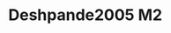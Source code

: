 <a name="material" />

# Deshpande2005 M2
<script type="application/ld+json">
  {
    "@context": "https://schema.org/",
    "@type": "ChemicalSubstance",
    "http://purl.org/dc/terms/conformsTo":
      {
        "@type": "CreativeWork",
        "@id": "https://bioschemas.org/profiles/ChemicalSubstance/0.4-RELEASE/"
      },
    "@id": "https://egonw.github.io/nanowiki/nanowiki125.html#material",
    "name": "Deshpande2005 M2",
    "sameAs: "http://127.0.0.1/mediawiki/index.php/Special:URIResolver/Deshpande2005_M2"
  }
</script>

